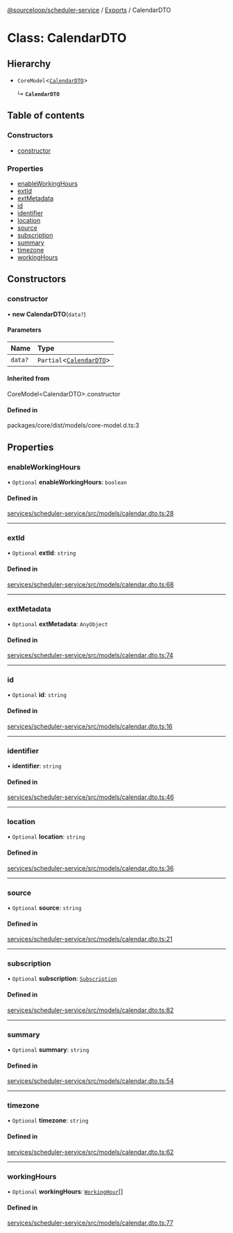 [@sourceloop/scheduler-service](../README.md) / [Exports](../modules.md) / CalendarDTO

# Class: CalendarDTO

## Hierarchy

- `CoreModel`<[`CalendarDTO`](CalendarDTO.md)\>

  ↳ **`CalendarDTO`**

## Table of contents

### Constructors

- [constructor](CalendarDTO.md#constructor)

### Properties

- [enableWorkingHours](CalendarDTO.md#enableworkinghours)
- [extId](CalendarDTO.md#extid)
- [extMetadata](CalendarDTO.md#extmetadata)
- [id](CalendarDTO.md#id)
- [identifier](CalendarDTO.md#identifier)
- [location](CalendarDTO.md#location)
- [source](CalendarDTO.md#source)
- [subscription](CalendarDTO.md#subscription)
- [summary](CalendarDTO.md#summary)
- [timezone](CalendarDTO.md#timezone)
- [workingHours](CalendarDTO.md#workinghours)

## Constructors

### constructor

• **new CalendarDTO**(`data?`)

#### Parameters

| Name | Type |
| :------ | :------ |
| `data?` | `Partial`<[`CalendarDTO`](CalendarDTO.md)\> |

#### Inherited from

CoreModel<CalendarDTO\>.constructor

#### Defined in

packages/core/dist/models/core-model.d.ts:3

## Properties

### enableWorkingHours

• `Optional` **enableWorkingHours**: `boolean`

#### Defined in

[services/scheduler-service/src/models/calendar.dto.ts:28](https://github.com/sourcefuse/loopback4-microservice-catalog/blob/93a7f917/services/scheduler-service/src/models/calendar.dto.ts#L28)

___

### extId

• `Optional` **extId**: `string`

#### Defined in

[services/scheduler-service/src/models/calendar.dto.ts:68](https://github.com/sourcefuse/loopback4-microservice-catalog/blob/93a7f917/services/scheduler-service/src/models/calendar.dto.ts#L68)

___

### extMetadata

• `Optional` **extMetadata**: `AnyObject`

#### Defined in

[services/scheduler-service/src/models/calendar.dto.ts:74](https://github.com/sourcefuse/loopback4-microservice-catalog/blob/93a7f917/services/scheduler-service/src/models/calendar.dto.ts#L74)

___

### id

• `Optional` **id**: `string`

#### Defined in

[services/scheduler-service/src/models/calendar.dto.ts:16](https://github.com/sourcefuse/loopback4-microservice-catalog/blob/93a7f917/services/scheduler-service/src/models/calendar.dto.ts#L16)

___

### identifier

• **identifier**: `string`

#### Defined in

[services/scheduler-service/src/models/calendar.dto.ts:46](https://github.com/sourcefuse/loopback4-microservice-catalog/blob/93a7f917/services/scheduler-service/src/models/calendar.dto.ts#L46)

___

### location

• `Optional` **location**: `string`

#### Defined in

[services/scheduler-service/src/models/calendar.dto.ts:36](https://github.com/sourcefuse/loopback4-microservice-catalog/blob/93a7f917/services/scheduler-service/src/models/calendar.dto.ts#L36)

___

### source

• `Optional` **source**: `string`

#### Defined in

[services/scheduler-service/src/models/calendar.dto.ts:21](https://github.com/sourcefuse/loopback4-microservice-catalog/blob/93a7f917/services/scheduler-service/src/models/calendar.dto.ts#L21)

___

### subscription

• `Optional` **subscription**: [`Subscription`](Subscription.md)

#### Defined in

[services/scheduler-service/src/models/calendar.dto.ts:82](https://github.com/sourcefuse/loopback4-microservice-catalog/blob/93a7f917/services/scheduler-service/src/models/calendar.dto.ts#L82)

___

### summary

• `Optional` **summary**: `string`

#### Defined in

[services/scheduler-service/src/models/calendar.dto.ts:54](https://github.com/sourcefuse/loopback4-microservice-catalog/blob/93a7f917/services/scheduler-service/src/models/calendar.dto.ts#L54)

___

### timezone

• `Optional` **timezone**: `string`

#### Defined in

[services/scheduler-service/src/models/calendar.dto.ts:62](https://github.com/sourcefuse/loopback4-microservice-catalog/blob/93a7f917/services/scheduler-service/src/models/calendar.dto.ts#L62)

___

### workingHours

• `Optional` **workingHours**: [`WorkingHour`](WorkingHour.md)[]

#### Defined in

[services/scheduler-service/src/models/calendar.dto.ts:77](https://github.com/sourcefuse/loopback4-microservice-catalog/blob/93a7f917/services/scheduler-service/src/models/calendar.dto.ts#L77)
